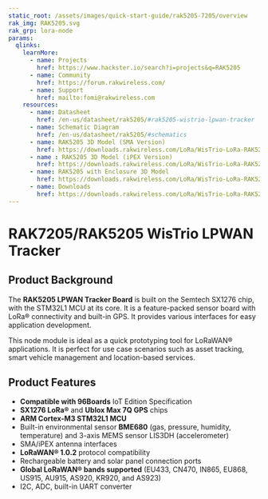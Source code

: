 ```yaml
---
static_root: /assets/images/quick-start-guide/rak5205-7205/overview
rak_img: RAK5205.svg
rak_grp: lora-node
params:
  qlinks:
    learnMore:
      - name: Projects
        href: https://www.hackster.io/search?i=projects&q=RAK5205
      - name: Community
        href: https://forum.rakwireless.com/
      - name: Support
        href: mailto:fomi@rakwireless.com
    resources:
      - name: Datasheet
        href: /en-us/datasheet/rak5205/#rak5205-wistrio-lpwan-tracker
      - name: Schematic Diagram
        href: /en-us/datasheet/rak5205/#schematics
      - name: RAK5205 3D Model (SMA Version)
        href: https://downloads.rakwireless.com/LoRa/WisTrio-LoRa-RAK5205/Hardware_Specification/
      - name : RAK5205 3D Model (iPEX Version)
        href: https://downloads.rakwireless.com/LoRa/WisTrio-LoRa-RAK5205/Hardware_Specification/RAK5205-IPEX-3D-File.zip
      - name: RAK5205 with Enclosure 3D Model
        href: https://downloads.rakwireless.com/LoRa/WisTrio-LoRa-RAK5205/Hardware_Specification/RAK5205_with_Enclosure_3D-File.zip
      - name: Downloads
        href: https://downloads.rakwireless.com/LoRa/WisTrio-LoRa-RAK5205/
---
```


# RAK7205/RAK5205 WisTrio LPWAN Tracker

<rk-img
  :src="`${$frontmatter.static_root}/exlexmejfxoowom4gmuf.jpg`"
  width="70%"
  figure-number="1"
  caption="RAK7205/RAK5205 WisTrio LPWAN Tracker Product View"
/>

## Product Background

The **RAK5205 LPWAN Tracker Board** is built on the Semtech SX1276 chip, with the STM32L1 MCU at its core. It is a feature-packed sensor board with LoRa® connectivity and built-in GPS. It provides various interfaces for easy application development.

This node module is ideal as a quick prototyping tool for LoRaWAN® applications. It is perfect for use case scenarios such as asset tracking, smart vehicle management and location-based services.

<rk-btn
  src="prerequisites.html"
  label="Set up Your RAK5205 RAK5205 WisTrio LPWAN Tracker"
/>

<rk-quick-links :params="$frontmatter.params.qlinks" />

## Product Features

- **Compatible with 96Boards** IoT Edition Specification
- **SX1276 LoRa®** and **Ublox Max 7Q GPS** chips
- **ARM Cortex-M3 STM32L1 MCU**
- Built-in environmental sensor **BME680** (gas, pressure, humidity, temperature) and 3-axis MEMS sensor LIS3DH (accelerometer)
- SMA/iPEX antenna interfaces
- **LoRaWAN® 1.0.2** protocol compatibility
- Rechargeable battery and solar panel connection ports
- **Global LoRaWAN® bands supported** (EU433, CN470, IN865, EU868, US915, AU915, AS920, KR920, and AS923)
- I2C, ADC, built-in UART converter
